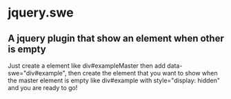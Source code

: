 # jquery.swe
A jquery plugin that show an element when other is empty
--------------------------------
Just create a element like div#exampleMaster then add data-swe="div#example",
then create the element that you want to show when the master element is empty like div#example with style="display: hidden"
and you are ready to go!
